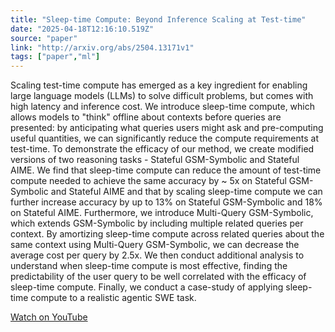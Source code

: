 ```yaml
---
title: "Sleep-time Compute: Beyond Inference Scaling at Test-time"
date: "2025-04-18T12:16:10.519Z"
source: "paper"
link: "http://arxiv.org/abs/2504.13171v1"
tags: ["paper","ml"]
---
```


Scaling test-time compute has emerged as a key ingredient for enabling large language models (LLMs) to solve difficult problems, but comes with high latency and inference cost. We introduce sleep-time compute, which allows models to \"think\" offline about contexts before queries are presented: by anticipating what queries users might ask and pre-computing useful quantities, we can significantly reduce the compute requirements at test-time. To demonstrate the efficacy of our method, we create modified versions of two reasoning tasks - Stateful GSM-Symbolic and Stateful AIME. We find that sleep-time compute can reduce the amount of test-time compute needed to achieve the same accuracy by ~ 5x on Stateful GSM-Symbolic and Stateful AIME and that by scaling sleep-time compute we can further increase accuracy by up to 13% on Stateful GSM-Symbolic and 18% on Stateful AIME. Furthermore, we introduce Multi-Query GSM-Symbolic, which extends GSM-Symbolic by including multiple related queries per context. By amortizing sleep-time compute across related queries about the same context using Multi-Query GSM-Symbolic, we can decrease the average cost per query by 2.5x. We then conduct additional analysis to understand when sleep-time compute is most effective, finding the predictability of the user query to be well correlated with the efficacy of sleep-time compute. Finally, we conduct a case-study of applying sleep-time compute to a realistic agentic SWE task.

[Watch on YouTube](http://arxiv.org/abs/2504.13171v1)
